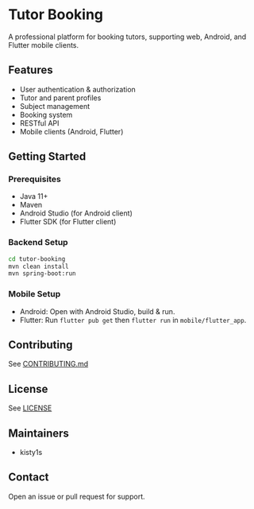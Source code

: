 # Tutor Booking

A professional platform for booking tutors, supporting web, Android, and Flutter mobile clients.

## Features
- User authentication & authorization
- Tutor and parent profiles
- Subject management
- Booking system
- RESTful API
- Mobile clients (Android, Flutter)

## Getting Started
### Prerequisites
- Java 11+
- Maven
- Android Studio (for Android client)
- Flutter SDK (for Flutter client)

### Backend Setup
```bash
cd tutor-booking
mvn clean install
mvn spring-boot:run
```

### Mobile Setup
- Android: Open with Android Studio, build & run.
- Flutter: Run `flutter pub get` then `flutter run` in `mobile/flutter_app`.

## Contributing
See [CONTRIBUTING.md](CONTRIBUTING.md)

## License
See [LICENSE](LICENSE)

## Maintainers
- kisty1s

## Contact
Open an issue or pull request for support.
